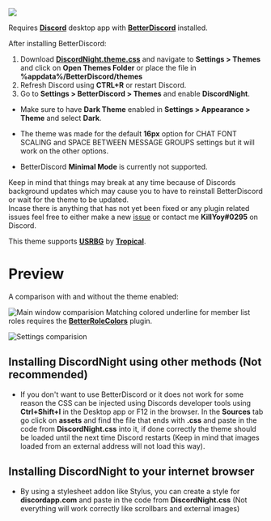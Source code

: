 ![](https://i.imgur.com/XQApc9q.png)

Requires [**Discord**](https://discordapp.com/) desktop app with [**BetterDiscord**](https://github.com/BetterDiscord/Installer/releases/tag/v1.0.0-beta) installed.

After installing BetterDiscord:
1. Download [**DiscordNight.theme.css**](DiscordNight.theme.css) and navigate to **Settings > Themes** and click on **Open Themes Folder** or place the file in **%appdata%/BetterDiscord/themes**
2. Refresh Discord using **CTRL+R** or restart Discord.
3. Go to **Settings > BetterDiscord > Themes** and enable **DiscordNight**.

- Make sure to have **Dark Theme** enabled in **Settings > Appearance > Theme** and select **Dark**.  

- The theme was made for the default **16px** option for CHAT FONT SCALING and SPACE BETWEEN MESSAGE GROUPS settings but it will work on the other options.

- BetterDiscord **Minimal Mode** is currently not supported.

Keep in mind that things may break at any time because of Discords background updates which may cause you to have to reinstall BetterDiscord or wait for the theme to be updated.  
Incase there is anything that has not yet been fixed or any plugin related issues feel free to either make a new [issue](https://github.com/KillYoy/DiscordNight/issues/new) or contact me **KillYoy#0295** on Discord.

This theme supports [**USRBG**](https://github.com/Discord-Custom-Covers/usrbg) by [**Tropical**](https://github.com/Tropix126).

# Preview
A comparison with and without the theme enabled:

![Main window comparision](https://i.imgur.com/fkQM8JW.png)
Matching colored underline for member list roles requires the [**BetterRoleColors**](https://github.com/rauenzi/BetterDiscordAddons/tree/master/Plugins/BetterRoleColors) plugin.

![Settings comparision](https://i.imgur.com/5f6BjrR.png)

## Installing DiscordNight using other methods (Not recommended)
- If you don't want to use BetterDiscord or it does not work for some reason the CSS can be injected using Discords developer tools using **Ctrl+Shift+I** in the Desktop app or F12 in the browser. In the **Sources** tab go click on **assets** and find the file that ends with **.css** and paste in the code from **DiscordNight.css** into it, if done correctly the theme should be loaded until the next time Discord restarts (Keep in mind that images loaded from an external address will not load this way).

## Installing DiscordNight to your internet browser
- By using a stylesheet addon like Stylus, you can create a style for **discordapp.com** and paste in the code from **DiscordNight.css** (Not everything will work correctly like scrollbars and external images)
